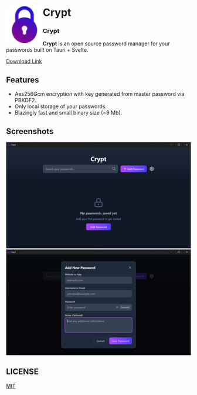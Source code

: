 <div>
    <img src="./src-tauri/icons/64x64.png" width="100px" align="left">
    <h1>Crypt</h1>
</div>

### Crypt

**Crypt** is an open source password manager for your passwords built on Tauri + Svelte.

[Download Link](https://github.com/TAFH-debug/crypt/releases)

## Features

* Aes256Gcm encryption with key generated from master password via PBKDF2.
* Only local storage of your passwords.
* Blazingly fast and small binary size (~9 Mb).

## Screenshots

![App image](img/image-1.png)
![Modal image](img/image.png)

## LICENSE

[MIT](https://opensource.org/license/mit/)
